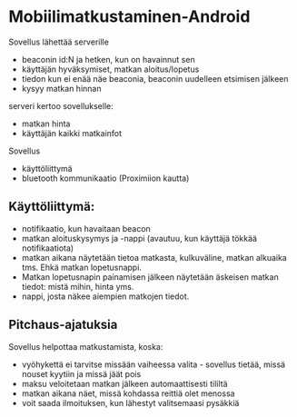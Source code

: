# Mobiilimatkustaminen-Android



Sovellus lähettää serverille 
- beaconin id:N ja hetken, kun on havainnut sen 
- käyttäjän hyväksymiset, matkan aloitus/lopetus
- tiedon kun ei enää näe beaconia, beaconin uudelleen etsimisen jälkeen 
- kysyy matkan hinnan

serveri kertoo sovellukselle:
- matkan hinta
- käyttäjän kaikki matkainfot 



Sovellus
- käyttöliittymä
- bluetooth kommunikaatio (Proximiion kautta)


## Käyttöliittymä:
- notifikaatio, kun havaitaan beacon
- matkan aloituskysymys ja -nappi (avautuu, kun käyttäjä tökkää notifikaatiota)
- matkan aikana näytetään tietoa matkasta, kulkuväline, matkan alkuaika tms. Ehkä matkan lopetusnappi.
- Matkan lopetusnapin painamisen jälkeen näytetään äskeisen matkan tiedot: mistä mihin, hinta yms.
- nappi, josta näkee aiempien matkojen tiedot.





## Pitchaus-ajatuksia

Sovellus helpottaa matkustamista, koska:

- vyöhykettä ei tarvitse missään vaiheessa valita
      - sovellus tietää, missä nouset kyytiin ja missä jäät pois
- maksu veloitetaan matkan jälkeen automaattisesti tililtä
- matkan aikana näet, missä kohdassa reittiä olet menossa
- voit saada ilmoituksen, kun lähestyt valitsemaasi pysäkkiä

